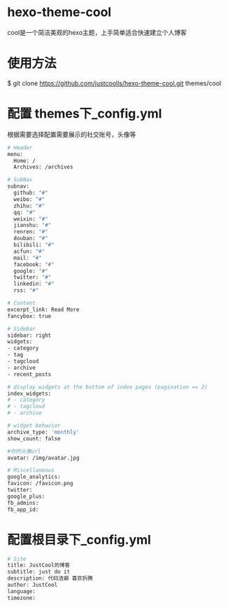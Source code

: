 # hexo-theme-cool
cool是一个简洁美观的hexo主题，上手简单适合快速建立个人博客

# 使用方法
$ git clone https://github.com/justcoolls/hexo-theme-cool.git  themes/cool

# 配置 themes下_config.yml
根据需要选择配置需要展示的社交账号，头像等
```bash
# Header
menu:
  Home: /
  Archives: /archives

# SubNav
subnav:
  github: "#"
  weibo: "#"
  zhihu: "#"
  qq: "#"
  weixin: "#"
  jianshu: "#"
  renren: "#"
  douban: "#"
  bilibili: "#"
  acfun: "#"
  mail: "#"
  facebook: "#"
  google: "#"
  twitter: "#"
  linkedin: "#"
  rss: "#"

# Content
excerpt_link: Read More
fancybox: true

# Sidebar
sidebar: right
widgets:
- category
- tag
- tagcloud
- archive
- recent_posts

# display widgets at the bottom of index pages (pagination == 2)
index_widgets:
# - category
# - tagcloud
# - archive

# widget behavior
archive_type: 'monthly'
show_count: false

#你的头像url
avatar: /img/avatar.jpg

# Miscellaneous
google_analytics:
favicon: /favicon.png
twitter:
google_plus:
fb_admins:
fb_app_id:
```
# 配置根目录下_config.yml
```bash
# Site
title: JustCool的博客
subtitle: just do it
description: 代码洁癖 喜欢折腾
author: JustCool
language:
timezone:
```
